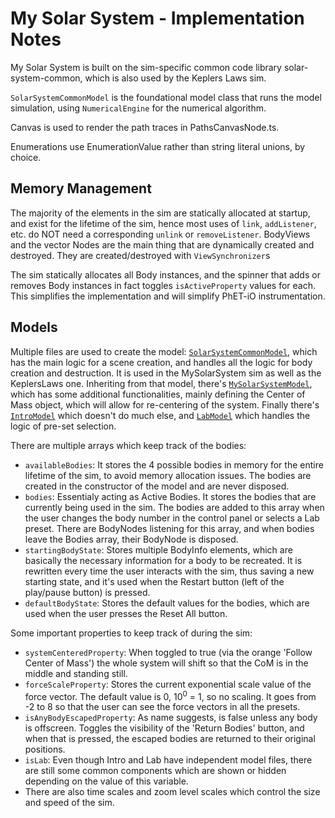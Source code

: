 # My Solar System - Implementation Notes

My Solar System is built on the sim-specific common code library solar-system-common, which is also used by the Keplers Laws sim.

`SolarSystemCommonModel` is the foundational model class that runs the model simulation, using
`NumericalEngine` for the numerical algorithm.

Canvas is used to render the path traces in PathsCanvasNode.ts.

Enumerations use EnumerationValue rather than string literal unions, by choice.

## Memory Management

The majority of the elements in the sim are statically allocated at startup, and exist for the lifetime of the sim, hence most uses of `link`, `addListener`, etc. do NOT need a corresponding `unlink` or `removeListener`. BodyViews and the vector Nodes are the main thing that are dynamically created and destroyed. They are created/destroyed with `ViewSynchronizer`s

The sim statically allocates all Body instances, and the spinner that adds or removes Body instances in fact toggles `isActiveProperty` values for each. This simplifies the implementation and will simplify PhET-iO instrumentation.

## Models

Multiple files are used to create the model: [`SolarSystemCommonModel`](https://github.com/phetsims/solar-system-common/blob/af2b6fda39649f58114ba562bcf06d663c64554a/js/model/SolarSystemCommonModel.ts), which has the main logic for a scene creation, and handles all the logic for body creation and destruction. It is used in the MySolarSystem sim as well as the KeplersLaws one. Inheriting from that model, there's [`MySolarSystemModel`](https://github.com/phetsims/my-solar-system/blob/7fd875a7b45b4c17059b4e9c6dbc02b137adc8ee/js/common/model/MySolarSystemModel.ts), which has some additional functionalities, mainly defining the Center of Mass object, which will allow for re-centering of the system. Finally there's [`IntroModel`](https://github.com/phetsims/my-solar-system/blob/df3444bce5fb14dae7ce5ec882ce5ddd353531a0/js/intro/model/IntroModel.ts) which doesn't do much else, and [`LabModel`](https://github.com/phetsims/my-solar-system/blob/df3444bce5fb14dae7ce5ec882ce5ddd353531a0/js/lab/model/LabModel.ts) which handles the logic of pre-set selection.

There are multiple arrays which keep track of the bodies:
- `availableBodies`: It stores the 4 possible bodies in memory for the entire lifetime of the sim, to avoid memory allocation issues. The bodies are created in the constructor of the model and are never disposed.
- `bodies`: Essentialy acting as Active Bodies. It stores the bodies that are currently being used in the sim. The bodies are added to this array when the user changes the body number in the control panel or selects a Lab preset. There are BodyNodes listening for this array, and when bodies leave the Bodies array, their BodyNode is disposed.
- `startingBodyState`: Stores multiple BodyInfo elements, which are basically the necessary information for a body to be recreated. It is rewritten every time the user interacts with the sim, thus saving a new starting state, and it's used when the Restart button (left of the play/pause button) is pressed.
- `defaultBodyState`: Stores the default values for the bodies, which are used when the user presses the Reset All button.

Some important properties to keep track of during the sim:
- `systemCenteredProperty`: When toggled to true (via the orange 'Follow Center of Mass') the whole system will shift so that the CoM is in the middle and standing still.
- `forceScaleProperty`: Stores the current exponential scale value of the force vector. The default value is 0, 10<sup>0</sup> = 1, so no scaling. It goes from -2 to 8 so that the user can see the force vectors in all the presets.
- `isAnyBodyEscapedProperty`: As name suggests, is false unless any body is offscreen. Toggles the visibility of the 'Return Bodies' button, and when that is pressed, the escaped bodies are returned to their original positions.
- `isLab`: Even though Intro and Lab have independent model files, there are still some common components which are shown or hidden depending on the value of this variable.
- There are also time scales and zoom level scales which control the size and speed of the sim.
